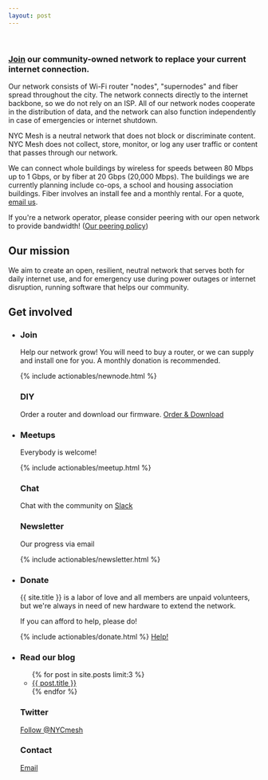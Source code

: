 ```yaml
---
layout: post
---
```


<br>

### [Join](/join) our community-owned network to replace your current internet connection.

Our network consists of Wi-Fi router "nodes", "supernodes" and fiber spread throughout the city. The network connects directly to the internet backbone, so we do not rely on an ISP. All of our network nodes cooperate in the distribution of data, and the network can also function independently in case of emergencies or internet shutdown.

NYC Mesh is a neutral network that does not block or discriminate content. NYC Mesh does not collect, store, monitor, or log any user traffic or content that passes through our network.

We can connect whole buildings by wireless for speeds between 80 Mbps up to 1 Gbps, or by fiber at 20 Gbps (20,000 Mbps). The buildings we are currently planning include co-ops, a school and housing association buildings. Fiber involves an install fee and a monthly rental. For a quote, [email us](mailto:fiber@nycmesh.net).

If you're a network operator, please consider peering with our open network to provide bandwidth! (<a href="/peering">Our peering policy</a>)

<h2>Our mission</h2>

We aim to create an open, resilient, neutral network that serves both for daily internet use, and for emergency use during power outages or internet disruption, running software that helps our community.

<h2 class="center">Get involved</h2>
<ul class="actionables">
  <li>
    <h3>Join</h3>
    <p>Help our network grow! You will need to buy a router, or we can supply and install one for you. A monthly donation is recommended.</p>
    {% include actionables/newnode.html %}
  <h3>DIY</h3>
   Order a router and download our firmware.
   <a href="download" class="btn">Order & Download</a>
  </li><li>
  <h3>Meetups</h3>
  <p>Everybody is welcome!</p>
  {% include actionables/meetup.html %}
<h3>Chat</h3>
<p>Chat with the community on <a href=https://slack.nycmesh.net/ target="_blank">Slack</a>
   <!-- <script async defer src="https://slack.nycmesh.net/slackin.js"></script> -->
</p>
<h3>Newsletter</h3>
  <p>Our progress via email</p>
  {% include actionables/newsletter.html %}
</li><li>
<h3>Donate</h3>
<p>{{ site.title }} is a labor of love and all members are unpaid volunteers, but we're always in need of new hardware to extend the network.</p>
<p>If you can afford to help, please do!</p>
{% include actionables/donate.html %}
<a href="/help/" class="btn">Help!</a>
</li><li>
<h3>Read our blog</h3>
<ul class="list">
  {% for post in site.posts limit:3 %}
  <li>
   <a href="{{ post.url }}">{{ post.title }}</a>
 </li>
 {% endfor %}
</ul>
<h3>Twitter</h3>
<a href="http://twitter.com/nycmesh" target="_blank" class="btn">Follow @NYCmesh</a>
<h3>Contact</h3>
<a href="mailto:contact@nycmesh.net" target="_blank" class="btn">Email</a>
</li>
</ul>
